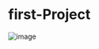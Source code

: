 # first-Project
![image](https://github.com/HarshSharmaaaaaa/my-todolist/assets/126580097/5e72dce7-a33e-407d-aa4c-6ce759852aa5)
